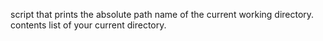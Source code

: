 script that prints the absolute path name of the current working directory.
contents list of your current directory.